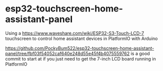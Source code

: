 # esp32-touchscreen-home-assistant-panel

Using a https://www.waveshare.com/wiki/ESP32-S3-Touch-LCD-7 touchscreen to control home assistant devices in PlatformIO with Arduino

https://github.com/PockyBum522/esp32-touchscreen-home-assistant-panel/tree/fbf03f54052caf640e248d55e45f4b4075559762 is a good commit to start at if you just need to get the 7-inch LCD board running in PlatformIO
